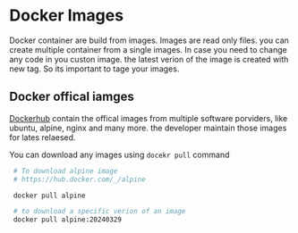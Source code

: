 # Docker Images

Docker container are build from images. Images are read only files. you can create multiple container from a single images. In case you need to change any code in you custon image. the latest verion of the image is created with new tag. So its important to tage your images. 

## Docker offical iamges

[Dockerhub](https://hub.docker.com) contain the offical images from multiple software porviders, like ubuntu, alpine, nginx and many more. the developer maintain those images for lates relaesed.

You can download any images using `docekr pull` command
```bash
 # To download alpine image
 # https://hub.docker.com/_/alpine

 docker pull alpine

 # to download a specific verion of an image
 docker pull alpine:20240329
```



